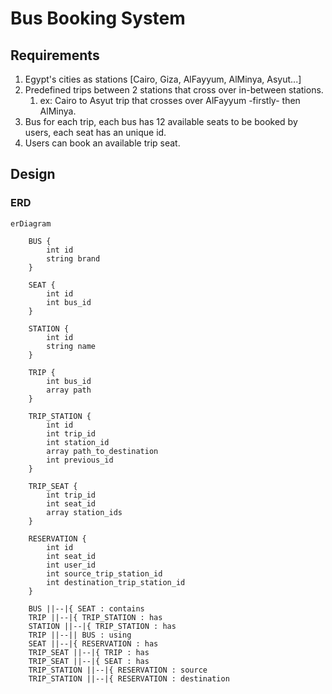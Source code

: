# Bus Booking System

## Requirements

 1. Egypt's cities as stations [Cairo, Giza, AlFayyum, AlMinya, Asyut...]
 2. Predefined trips between 2 stations that cross over in-between stations.
    1. ex: Cairo to Asyut trip that crosses over AlFayyum -firstly- then AlMinya.
 3. Bus for each trip, each bus has 12 available seats to be booked by users, each seat has an unique id.
 4. Users can book an available trip seat.

## Design

### ERD

```mermaid
erDiagram

    BUS {
        int id
        string brand
    }
    
    SEAT {
        int id
        int bus_id
    }
    
    STATION {
        int id
        string name
    }
    
    TRIP {
        int bus_id
        array path
    }
    
    TRIP_STATION {
        int id
        int trip_id
        int station_id
        array path_to_destination
        int previous_id
    }
    
    TRIP_SEAT {
        int trip_id
        int seat_id
        array station_ids
    }
    
    RESERVATION {
        int id
        int seat_id
        int user_id
        int source_trip_station_id
        int destination_trip_station_id
    }
    
    BUS ||--|{ SEAT : contains
    TRIP ||--|{ TRIP_STATION : has
    STATION ||--|{ TRIP_STATION : has
    TRIP ||--|| BUS : using
    SEAT ||--|{ RESERVATION : has
    TRIP_SEAT ||--|{ TRIP : has
    TRIP_SEAT ||--|{ SEAT : has
    TRIP_STATION ||--|{ RESERVATION : source
    TRIP_STATION ||--|{ RESERVATION : destination

```